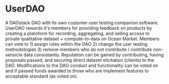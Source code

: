 # UserDAO
A DAOstack DAO with its own customer user testing companion software. UserDAO rewards it's members for providing feedback on products by creating a platoform for recording, aggregating, and selling access to private qualitative dataset + compute-to-data on Ocean Market. Members can vote to 1) assign roles within the DAO 2) change the user testing methodologies 3) remove members who do not contribute / contribute non-sensicle data consistantly. Reputation can be gained by contributing, having proposals passed, and securing direct dataset elicitation (clients) to the DAO. Modifications to the DAO conduct and functionality can be voted on and if passed funds awarded to those who are implement features to acceptable standard (as voted on).
